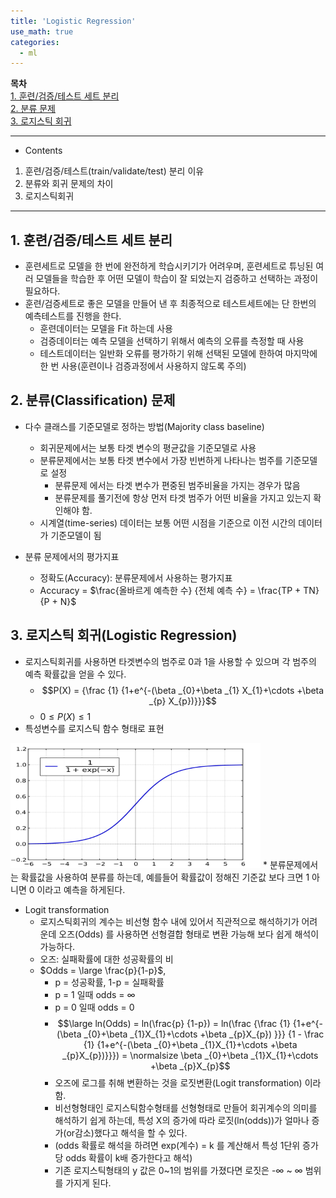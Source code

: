 ```yaml
---
title: 'Logistic Regression'
use_math: true
categories:
  - ml
---
```


**목차**  
[1. 훈련/검증/테스트 세트 분리](#1-훈련검증테스트-세트-분리)  
[2. 분류 문제](#2-분류classification-문제)  
[3. 로지스틱 회귀](#3-로지스틱-회귀logistic-regression)  



---
* Contents
1. 훈련/검증/테스트(train/validate/test) 분리 이유
2. 분류와 회귀 문제의 차이
3. 로지스틱회귀

---

## 1. 훈련/검증/테스트 세트 분리
* 훈련세트로 모델을 한 번에 완전하게 학습시키기가 어려우며, 훈련세트로 튜닝된 여러 모델들을 학습한 후 어떤 모델이 학습이 잘 되었는지 검증하고 선택하는 과정이 필요하다.
* 훈련/검증세트로 좋은 모델을 만들어 낸 후 최종적으로 테스트세트에는 단 한번의 예측테스트를 진행을 한다.
  * 훈련데이터는 모델을 Fit 하는데 사용
  * 검증데이터는 예측 모델을 선택하기 위해서 예측의 오류를 측정할 때 사용
  * 테스트데이터는 일반화 오류를 평가하기 위해 선택된 모델에 한하여 마지막에 한 번 사용(훈련이나 검증과정에서 사용하지 않도록 주의)

## 2. 분류(Classification) 문제
* 다수 클래스를 기준모델로 정하는 방법(Majority class baseline)
  * 회귀문제에서는 보통 타겟 변수의 평균값을 기준모델로 사용
  * 분류문제에서는 보통 타겟 변수에서 가장 빈번하게 나타나는 범주를 기준모델로 설정
    * 분류문제 에서는 타겟 변수가 편중된 범주비율을 가지는 경우가 많음
    * 분류문제를 풀기전에 항상 먼저 타겟 범주가 어떤 비율을 가지고 있는지 확인해야 함.
  * 시계열(time-series) 데이터는 보통 어떤 시점을 기준으로 이전 시간의 데이터가 기준모델이 됨

* 분류 문제에서의 평가지표
  * 정확도(Accuracy): 분류문제에서 사용하는 평가지표
  * Accuracy = $\frac{올바르게 예측한 수} {전체 예측 수} = \frac{TP + TN}{P + N}$

## 3. 로지스틱 회귀(Logistic Regression)
* 로지스틱회귀를 사용하면 타겟변수의 범주로 0과 1을 사용할 수 있으며 각 범주의 예측 확률값을 얻을 수 있다.  
  * $$P(X) = {\frac {1} {1+e^{-(\beta _{0}+\beta _{1} X_{1}+\cdots +\beta _{p} X_{p})}}}$$
  * $0 \leq P(X) \leq 1$
* 특성변수를 로지스틱 함수 형태로 표현
<img src="https://github.com/choidb/choidb.github.io/blob/master/_posts/images2/2022-06-23-21-49-01.png?raw=true" width="400" height="200"/>
* 분류문제에서는 확률값을 사용하여 분류를 하는데, 예를들어 확률값이 정해진 기준값 보다 크면 1 아니면 0 이라고 예측을 하게된다.

* Logit transformation
  * 로지스틱회귀의 계수는 비선형 함수 내에 있어서 직관적으로 해석하기가 어려운데 오즈(Odds) 를 사용하면 선형결합 형태로 변환 가능해 보다 쉽게 해석이 가능하다.
  * 오즈: 실패확률에 대한 성공확률의 비
  * $Odds = \large \frac{p}{1-p}$, 
    * p = 성공확률, 1-p = 실패확률
    * p = 1 일때 odds = $\infty$
    * p = 0 일때 odds = 0
    * $$\large ln(Odds) = ln(\frac{p} {1-p}) = ln(\frac {\frac {1} {1+e^{-(\beta _{0}+\beta _{1}X_{1}+\cdots +\beta _{p}X_{p}) }}} {1 - \frac {1} {1+e^{-(\beta _{0}+\beta _{1}X_{1}+\cdots +\beta _{p}X_{p})}}}) = \normalsize \beta _{0}+\beta _{1}X_{1}+\cdots +\beta _{p}X_{p}$$
    * 오즈에 로그를 취해 변환하는 것을 로짓변환(Logit transformation) 이라 함.
    * 비선형형태인 로지스틱함수형태를 선형형태로 만들어 회귀계수의 의미를 해석하기 쉽게 하는데, 특성 X의 증가에 따라 로짓(ln(odds))가 얼마나 증가(or감소)했다고 해석을 할 수 있다.
    * (odds 확률로 해석을 하려면 exp(계수) = k 를 계산해서 특성 1단위 증가당 odds 확률이 k배 증가한다고 해석)
    * 기존 로지스틱형태의 y 값은 0~1의 범위를 가졌다면 로짓은 -$\infty$ ~ $\infty$ 범위를 가지게 된다.
